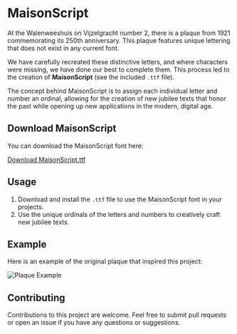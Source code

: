 # MaisonScript

At the Walenweeshuis on Vijzelgracht number 2, there is a plaque from 1921 commemorating its 250th anniversary. This plaque features unique lettering that does not exist in any current font.

We have carefully recreated these distinctive letters, and where characters were missing, we have done our best to complete them. This process led to the creation of **MaisonScript** (see the included `.ttf` file).

The concept behind MaisonScript is to assign each individual letter and number an ordinal, allowing for the creation of new jubilee texts that honor the past while opening up new applications in the modern, digital age.

## Download MaisonScript

You can download the MaisonScript font here:

[Download MaisonScript.ttf](./fonts/MaisonScript.ttf)

## Usage

1. Download and install the `.ttf` file to use the MaisonScript font in your projects.
2. Use the unique ordinals of the letters and numbers to creatively craft new jubilee texts.

## Example

Here is an example of the original plaque that inspired this project:

![Plaque Example](images/original_plaque.jpg)

## Contributing

Contributions to this project are welcome. Feel free to submit pull requests or open an issue if you have any questions or suggestions.
